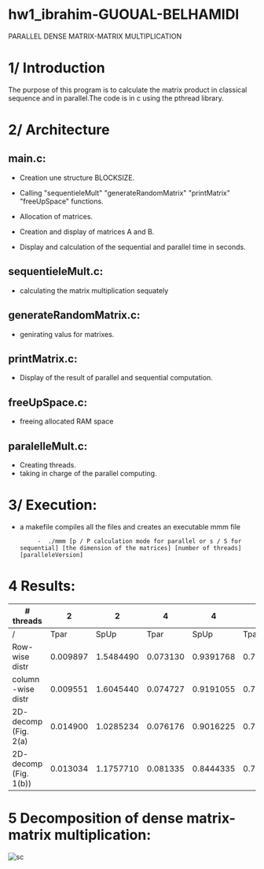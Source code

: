 # hw1_ibrahim-GUOUAL-BELHAMIDI

PARALLEL DENSE MATRIX-MATRIX MULTIPLICATION 


# 1/ Introduction

The purpose of this program is to calculate the matrix product in classical sequence and
in parallel.The code is in c using the pthread library.

# 2/ Architecture

## main.c:
 - Creation une structure BLOCKSIZE.
 
 - Calling "sequentieleMult" "generateRandomMatrix" "printMatrix" "freeUpSpace" functions.
 
 - Allocation of matrices.
 
 - Creation and display of matrices A and B.
 
 - Display and calculation of the sequential and parallel time in seconds.
            
            
## sequentieleMult.c:
   
   - calculating the matrix multiplication sequately



## generateRandomMatrix.c:

   - genirating valus for matrixes.



## printMatrix.c:

   - Display of the result of parallel and sequential computation.




## freeUpSpace.c:

   - freeing allocated RAM space


## paralelleMult.c:

   - Creating threads.
   - taking in charge of the parallel computing.
       
# 3/ Execution:
                                                              
                                                              
- a makefile compiles all the files and creates an executable mmm file

           -  ./mmm [p / P calculation mode for parallel or s / S for sequential] [the dimension of the matrices] [number of threads] [paralleleVersion]






# 4 Results:


| # threads              	| 2        	| 2         	| 4        	| 4         	| 8        	| 8         	| 16       	| 16        	| 32       	| 32        	|
|------------------------	|----------	|-----------	|----------	|-----------	|----------	|-----------	|----------	|-----------	|----------	|-----------	|
| /                      	| Tpar     	| SpUp      	| Tpar     	| SpUp      	| Tpar     	| SpUp      	| Tpar     	| SpUp      	| Tpar     	| SpUp      	|
| Row- wise distr        	| 0.009897 	| 1.5484490 	| 0.073130 	| 0.9391768 	| 0.799205 	| 0.5830669 	| 2.798832 	| 0.6136045 	| 7.288339 	| 0.6429827 	|
| column -wise distr     	| 0.009551 	| 1.6045440 	| 0.074727 	| 0.9191055 	| 0.795295 	| 0.5859335 	| 2.786665 	| 0.6162836 	| 7.036659 	| 0.6659802 	|
| 2D- decomp (Fig. 2(a)  	| 0.014900 	| 1.0285234 	| 0.076176 	| 0.9016225 	| 0.785892 	| 0.5929440 	| 2.791095 	| 0.6153054 	| 7.070935 	| 0.6627519 	|
| 2D- decomp (Fig. 1(b)) 	| 0.013034 	| 1.1757710 	| 0.081335 	| 0.8444335 	| 0.791843 	| 0.5884878 	| 2.759806 	| 0.6222814 	| 7.092029 	| 0.6607807 	|


# 5 Decomposition of dense matrix-matrix multiplication:

![sc](https://user-images.githubusercontent.com/59414164/143321476-008eee95-6e0d-49ac-9197-47bb86835a00.png)
